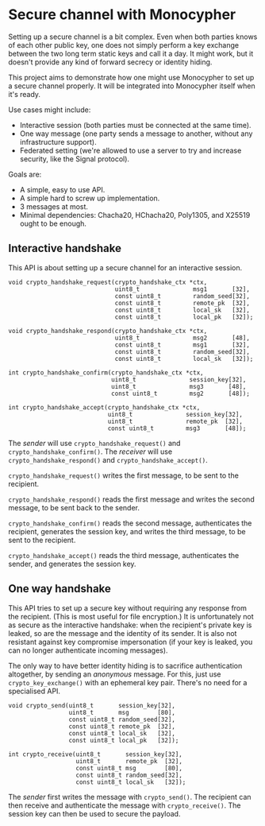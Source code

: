 Secure channel with Monocypher
==============================

Setting up a secure channel is a bit complex. Even when both parties
knows of each other public key, one does not simply perform a key
exchange between the two long term static keys and call it a day.
It might work, but it doesn't provide any kind of forward secrecy or
identity hiding.

This project aims to demonstrate how one might use Monocypher to set up
a secure channel properly.  It will be integrated into Monocypher itself
when it's ready.

Use cases might include:

- Interactive session (both parties must be connected at the same time).
- One way message (one party sends a message to another, without any
  infrastructure support).
- Federated setting (we're allowed to use a server to try and increase
  security, like the Signal protocol).

Goals are:

- A simple, easy to use API.
- A simple hard to screw up implementation.
- 3 messages at most.
- Minimal dependencies: Chacha20, HChacha20, Poly1305, and X25519 ought
  to be enough.


Interactive handshake
---------------------

This API is about setting up a secure channel for an interactive
session.

    void crypto_handshake_request(crypto_handshake_ctx *ctx,
                                  uint8_t               msg1       [32],
                                  const uint8_t         random_seed[32],
                                  const uint8_t         remote_pk  [32],
                                  const uint8_t         local_sk   [32],
                                  const uint8_t         local_pk   [32]);

    void crypto_handshake_respond(crypto_handshake_ctx *ctx,
                                  uint8_t               msg2       [48],
                                  const uint8_t         msg1       [32],
                                  const uint8_t         random_seed[32],
                                  const uint8_t         local_sk   [32]);

    int crypto_handshake_confirm(crypto_handshake_ctx *ctx,
                                 uint8_t               session_key[32],
                                 uint8_t               msg3       [48],
                                 const uint8_t         msg2       [48]);

    int crypto_handshake_accept(crypto_handshake_ctx *ctx,
                                uint8_t               session_key[32],
                                uint8_t               remote_pk  [32],
                                const uint8_t         msg3       [48]);


The _sender_ will use `crypto_handshake_request()` and
`crypto_handshake_confirm()`. The _receiver_ will use
`crypto_handshake_respond()` and `crypto_handshake_accept()`.

`crypto_handshake_request()` writes the first message, to be sent to the
recipient.

`crypto_handshake_respond()` reads the first message and writes the
second message, to be sent back to the sender.

`crypto_handshake_confirm()` reads the second message, authenticates the
recipient, generates the session key, and writes the third message, to
be sent to the recipient.

`crypto_handshake_accept()` reads the third message, authenticates the
sender, and generates the session key.


One way handshake
-----------------

This API tries to set up a secure key without requiring any response
from the recipient.  (This is most useful for file encryption.) It is
unfortunately not as secure as the interactive handshake: when the
recipient's private key is leaked, so are the message and the identity of
its sender. It is also not resistant against key compromise
impersonation (if your key is leaked, you can no longer authenticate
incoming messages).

The only way to have better identity hiding is to sacrifice
authentication altogether, by sending an _anonymous_ message.  For this,
just use `crypto_key_exchange()` with an ephemeral key pair.  There's no
need for a specialised API.

    void crypto_send(uint8_t       session_key[32],
                     uint8_t       msg        [80],
                     const uint8_t random_seed[32],
                     const uint8_t remote_pk  [32],
                     const uint8_t local_sk   [32],
                     const uint8_t local_pk   [32]);

    int crypto_receive(uint8_t       session_key[32],
                       uint8_t       remote_pk  [32],
                       const uint8_t msg        [80],
                       const uint8_t random_seed[32],
                       const uint8_t local_sk   [32]);

The _sender_ first writes the message with `crypto_send()`. The
recipient can then receive and authenticate the message with
`crypto_receive()`.  The session key can then be used to secure the
payload.
